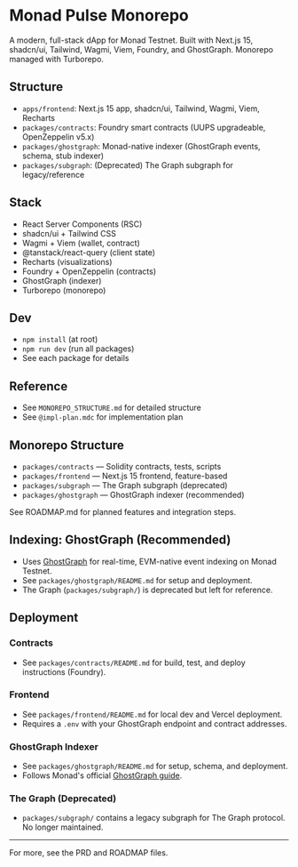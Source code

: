 # Monad Pulse Monorepo

A modern, full-stack dApp for Monad Testnet. Built with Next.js 15, shadcn/ui, Tailwind, Wagmi, Viem, Foundry, and GhostGraph. Monorepo managed with Turborepo.

## Structure

- `apps/frontend`: Next.js 15 app, shadcn/ui, Tailwind, Wagmi, Viem, Recharts
- `packages/contracts`: Foundry smart contracts (UUPS upgradeable, OpenZeppelin v5.x)
- `packages/ghostgraph`: Monad-native indexer (GhostGraph events, schema, stub indexer)
- `packages/subgraph`: (Deprecated) The Graph subgraph for legacy/reference

## Stack

- React Server Components (RSC)
- shadcn/ui + Tailwind CSS
- Wagmi + Viem (wallet, contract)
- @tanstack/react-query (client state)
- Recharts (visualizations)
- Foundry + OpenZeppelin (contracts)
- GhostGraph (indexer)
- Turborepo (monorepo)

## Dev

- `npm install` (at root)
- `npm run dev` (run all packages)
- See each package for details

## Reference

- See `MONOREPO_STRUCTURE.md` for detailed structure
- See `@impl-plan.mdc` for implementation plan

## Monorepo Structure

- `packages/contracts` — Solidity contracts, tests, scripts
- `packages/frontend` — Next.js 15 frontend, feature-based
- `packages/subgraph` — The Graph subgraph (deprecated)
- `packages/ghostgraph` — GhostGraph indexer (recommended)

See ROADMAP.md for planned features and integration steps.

## Indexing: GhostGraph (Recommended)

- Uses [GhostGraph](https://docs.monad.xyz/guides/indexers/ghost) for real-time, EVM-native event indexing on Monad Testnet.
- See `packages/ghostgraph/README.md` for setup and deployment.
- The Graph (`packages/subgraph/`) is deprecated but left for reference.

## Deployment

### Contracts

- See `packages/contracts/README.md` for build, test, and deploy instructions (Foundry).

### Frontend

- See `packages/frontend/README.md` for local dev and Vercel deployment.
- Requires a `.env` with your GhostGraph endpoint and contract addresses.

### GhostGraph Indexer

- See `packages/ghostgraph/README.md` for setup, schema, and deployment.
- Follows Monad's official [GhostGraph guide](https://docs.monad.xyz/guides/indexers/ghost).

### The Graph (Deprecated)

- `packages/subgraph/` contains a legacy subgraph for The Graph protocol. No longer maintained.

---

For more, see the PRD and ROADMAP files.
